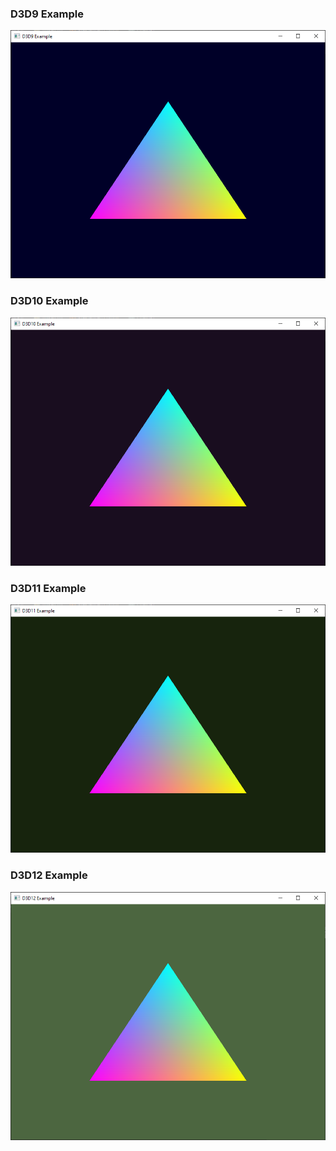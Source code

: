 ### D3D9 Example
![D3D9 Example](./.rsrc/d3d9.png)

### D3D10 Example
![D3D10 Example](./.rsrc/d3d10.png)

### D3D11 Example
![D3D11 Example](./.rsrc/d3d11.png)

### D3D12 Example
![D3D12 Example](./.rsrc/d3d12.png)